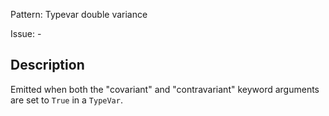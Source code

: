 Pattern: Typevar double variance

Issue: -

## Description

Emitted when both the "covariant" and "contravariant" keyword arguments are set to `True` in a `TypeVar`.
